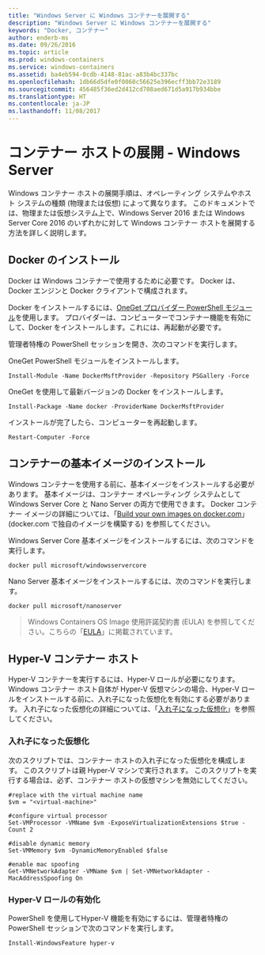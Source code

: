 ```yaml
---
title: "Windows Server に Windows コンテナーを展開する"
description: "Windows Server に Windows コンテナーを展開する"
keywords: "Docker, コンテナー"
author: enderb-ms
ms.date: 09/26/2016
ms.topic: article
ms.prod: windows-containers
ms.service: windows-containers
ms.assetid: ba4eb594-0cdb-4148-81ac-a83b4bc337bc
ms.openlocfilehash: 1db66d5dfe0f0060c56625e396ecff3bb72e3189
ms.sourcegitcommit: 456485f36ed2d412cd708aed671d5a917b934bbe
ms.translationtype: HT
ms.contentlocale: ja-JP
ms.lasthandoff: 11/08/2017
---
```

# <a name="container-host-deployment---windows-server"></a>コンテナー ホストの展開 - Windows Server

Windows コンテナー ホストの展開手順は、オペレーティング システムやホスト システムの種類 (物理または仮想) によって異なります。 このドキュメントでは、物理または仮想システム上で、Windows Server 2016 または Windows Server Core 2016 のいずれかに対して Windows コンテナー ホストを展開する方法を詳しく説明します。

## <a name="install-docker"></a>Docker のインストール

Docker は Windows コンテナーで使用するために必要です。 Docker は、Docker エンジンと Docker クライアントで構成されます。 

Docker をインストールするには、[OneGet プロバイダー PowerShell モジュール](https://github.com/OneGet/MicrosoftDockerProvider)を使用します。 プロバイダーは、コンピューターでコンテナー機能を有効にして、Docker をインストールします。これには、再起動が必要です。 

管理者特権の PowerShell セッションを開き、次のコマンドを実行します。

OneGet PowerShell モジュールをインストールします。

```
Install-Module -Name DockerMsftProvider -Repository PSGallery -Force
```

OneGet を使用して最新バージョンの Docker をインストールします。

```
Install-Package -Name docker -ProviderName DockerMsftProvider
```

インストールが完了したら、コンピューターを再起動します。

```
Restart-Computer -Force
```

## <a name="install-base-container-images"></a>コンテナーの基本イメージのインストール

Windows コンテナーを使用する前に、基本イメージをインストールする必要があります。 基本イメージは、コンテナー オペレーティング システムとして Windows Server Core と Nano Server の両方で使用できます。 Docker コンテナー イメージの詳細については、「[Build your own images on docker.com](https://docs.docker.com/engine/tutorials/dockerimages/)」(docker.com で独自のイメージを構築する) を参照してください。

Windows Server Core 基本イメージをインストールするには、次のコマンドを実行します。

```
docker pull microsoft/windowsservercore
```

Nano Server 基本イメージをインストールするには、次のコマンドを実行します。

```
docker pull microsoft/nanoserver
```

> Windows Containers OS Image 使用許諾契約書 (EULA) を参照してください。こちらの「[EULA](../images-eula.md)」に掲載されています。

## <a name="hyper-v-container-host"></a>Hyper-V コンテナー ホスト

Hyper-V コンテナーを実行するには、Hyper-V ロールが必要になります。 Windows コンテナー ホスト自体が Hyper-V 仮想マシンの場合、Hyper-V ロールをインストールする前に、入れ子になった仮想化を有効にする必要があります。 入れ子になった仮想化の詳細については、「[入れ子になった仮想化]( https://msdn.microsoft.com/en-us/virtualization/hyperv_on_windows/user_guide/nesting)」を参照してください。

### <a name="nested-virtualization"></a>入れ子になった仮想化

次のスクリプトでは、コンテナー ホストの入れ子になった仮想化を構成します。 このスクリプトは親 Hyper-V マシンで実行されます。 このスクリプトを実行する場合は、必ず、コンテナー ホストの仮想マシンを無効にしてください。

```
#replace with the virtual machine name
$vm = "<virtual-machine>"

#configure virtual processor
Set-VMProcessor -VMName $vm -ExposeVirtualizationExtensions $true -Count 2

#disable dynamic memory
Set-VMMemory $vm -DynamicMemoryEnabled $false

#enable mac spoofing
Get-VMNetworkAdapter -VMName $vm | Set-VMNetworkAdapter -MacAddressSpoofing On
```

### <a name="enable-the-hyper-v-role"></a>Hyper-V ロールの有効化

PowerShell を使用してHyper-V 機能を有効にするには、管理者特権の PowerShell セッションで次のコマンドを実行します。

```
Install-WindowsFeature hyper-v
```
